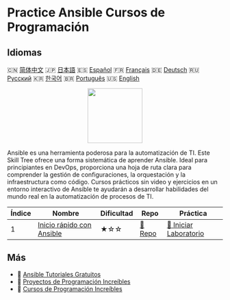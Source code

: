 # Practice Ansible Cursos de Programación

## Idiomas

🇨🇳 [简体中文](README_zh.md) 🇯🇵 [日本語](README_ja.md) 🇪🇸 [Español](README_es.md) 🇫🇷 [Français](README_fr.md) 🇩🇪 [Deutsch](README_de.md) 🇷🇺 [Русский](README_ru.md) 🇰🇷 [한국어](README_ko.md) 🇧🇷 [Português](README_pt.md) 🇺🇸 [English](README.md) 

<div align="center">
<img width="128px" src="https://file.labex.io/path/PBjrCC7U2Koq.png">
</div>

Ansible es una herramienta poderosa para la automatización de TI. Este Skill Tree ofrece una forma sistemática de aprender Ansible. Ideal para principiantes en DevOps, proporciona una hoja de ruta clara para comprender la gestión de configuraciones, la orquestación y la infraestructura como código. Cursos prácticos sin video y ejercicios en un entorno interactivo de Ansible te ayudarán a desarrollar habilidades del mundo real en la automatización de procesos de TI.

|   Índice | Nombre                                                                            | Dificultad   | Repo                                                              | Práctica                                                                       |
|----------|-----------------------------------------------------------------------------------|--------------|-------------------------------------------------------------------|--------------------------------------------------------------------------------|
|        1 | [Inicio rápido con Ansible](https://labex.io/es/courses/quick-start-with-ansible) | ★☆☆          | [🔗 Repo](https://github.com/labex-labs/quick-start-with-ansible) | [🚀 Iniciar Laboratorio](https://labex.io/es/courses/quick-start-with-ansible) |

## Más

- 🔗 [Ansible Tutoriales Gratuitos](https://github.com/labex-labs/ansible-free-tutorials)
- 🔗 [Proyectos de Programación Increíbles](https://github.com/labex-labs/awesome-programming-projects)
- 🔗 [Cursos de Programación Increíbles](https://github.com/labex-labs/awesome-programming-courses)

